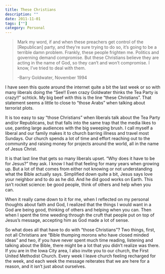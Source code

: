 ```yaml
---
title: These Christians
description: ""
date: 2011-11-01
tags: [""]
category: Personal
---
```



<blockquote><p>Mark my word, if and when these preachers get control of the [Republican] party, and they’re sure trying to do so, it’s going to be a terrible damn problem. Frankly, these people frighten me. Politics and governing demand compromise. But these Christians believe they are acting in the name of God, so they can’t and won’t compromise. I know, I’ve tried to deal with them.</p>

<p>-Barry Goldwater, November 1994</p></blockquote>

<p>I have seen this quote around the internet quite a bit the last week or so with many liberals doing the “See!! Even crazy Goldwater thinks the Tea Party is crazy!!” schtick. My big beef with this is the line “these Christians”. That statement seems a little to close to “those Arabs” when talking about terrorist plots.</p>

<p>It is too easy to say “those Christians” when liberals talk about the Tea Party and/or Republicans, but that falls into the same trap that the media likes to use, panting large audiences with the big sweeping brush. I call myself a liberal and our family makes it to church barring illness and travel most Sundays. Our church spends a lot of time and effort reaching out to the community and raising money for projects around the world, all in the name of Jesus Christ.</p>

<p>It is that last line that gets so many liberals upset. “Why does it have to be for Jesus?” they ask. I know I had that feeling for many years when growing up. But a lot of that comes from either not knowing or not understanding what the Bible actually says. Simplified down quite a bit, Jesus says love your neighbor and to do as he did. And he did good works on Earth. This isn’t rocket science: be good people, think of others and help when you can.</p>

<p>When it really came down to it for me, when I reflected on my personal thoughts about faith and God, I realized that the things I would want in a God are being good, thinking of others and helping when you can. Then when I spent the time weeding through the cruft that people put on top of Jesus’s message, accepting him as God made a lot of sense.</p>

<p>So what does all that have to do with “those Christians”? Two things, first, not all Christians are “Bible thumping morons who have closed minded ideas” and two, if you have never spent much time reading, listening and talking about the Bible, there might be a lot that you didn’t realize was there. If you are in the Iowa City area, I also invite you to our church, the First United Methodist Church. Every week I leave church feeling recharged for the week, and each week the message reiterates that we are here for a reason, and it isn’t just about ourselves.</p>
